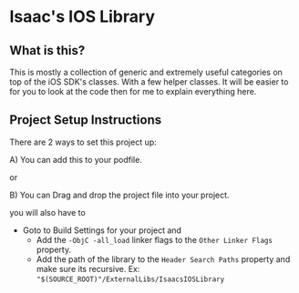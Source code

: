 Isaac's IOS Library
===

What is this?
---

This is mostly a collection of generic and extremely useful categories on top of the iOS SDK's classes. With a few helper classes. It will be easier to for you to look at the code then for me to explain everything here.

Project Setup Instructions
---

There are 2 ways to set this project up:

A) You can add this to your podfile.

or

B) You can Drag and drop the project file into your project.

you will also have to

- Goto to Build Settings for your project and
  - Add the `-ObjC -all_load` linker flags to the `Other Linker Flags` property.
  - Add the path of the library to the `Header Search Paths` property and make sure its recursive. Ex: `"$(SOURCE_ROOT)"/ExternalLibs/IsaacsIOSLibrary`
